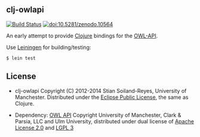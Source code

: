 ## clj-owlapi

[![Build Status](https://travis-ci.org/stain/clj-owlapi.svg)](https://travis-ci.org/stain/clj-owlapi) 
[![doi:10.5281/zenodo.10564](https://zenodo.org/badge/doi/10.5281/zenodo.10564.png)](http://dx.doi.org/10.5281/zenodo.10564)

An early attempt to provide [Clojure](http://clojure.org/) bindings for the
[OWL-API](http://owlapi.sourceforge.net/).  

Use [Leiningen](http://leiningen.org/) for building/testing:

    $ lein test


## License

* clj-owlapi Copyright (C) 2012-2014 Stian Soiland-Reyes, University of Manchester.  Distributed under the [Eclipse Public License](http://www.eclipse.org/legal/epl-v10.html), the same as Clojure.

* Dependency: [OWL API](http://owlapi.sourceforge.net/) Copyright University of Manchester, Clark & Parsia, LLC and Ulm University, distributed under dual license of [Apache License 2.0](http://www.apache.org/licenses/LICENSE-2.0) and [LGPL 3](http://www.gnu.org/copyleft/lesser.html)
